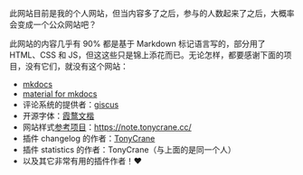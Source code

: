 此网站目前是我的个人网站，但当内容多了之后，参与的人数起来了之后，大概率会变成一个公众网站吧？

此网站的内容几乎有 90% 都是基于 Markdown 标记语言写的，部分用了 HTML、CSS 和 JS，但这这些只是锦上添花而已。无论怎样，都要感谢下面的项目，没有它们，就没有这个网站：

- [mkdocs](https://github.com/mkdocs/mkdocs)
- [material for mkdocs](https://github.com/squidfunk/mkdocs-material)
- 评论系统的提供者：[giscus](https://giscus.app/zh-CN)
- 开源字体：[霞鹜文楷](https://github.com/lxgw/LxgwWenKai)
- 网站样式[参考项目](https://github.com/TonyCrane/note/)：https://note.tonycrane.cc/
- 插件 changelog 的作者：[TonyCrane](https://github.com/TonyCrane)
- 插件 statistics 的作者：TonyCrane（与上面的是同一个人）
- 以及其它非常有用的插件作者！❤️
